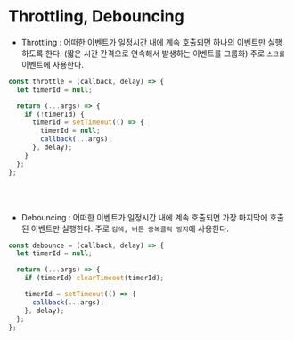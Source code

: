 # Throttling, Debouncing

- Throttling : 어떠한 이벤트가 일정시간 내에 계속 호출되면 하나의 이벤트만 실행하도록 한다. (짧은 시간 간격으로 연속해서 발생하는 이벤트를 그룹화) 주로 `스크롤` 이벤트에 사용한다.

```javascript
const throttle = (callback, delay) => {
  let timerId = null;

  return (...args) => {
    if (!timerId) {
      timerId = setTimeout(() => {
        timerId = null;
        callback(...args);
      }, delay);
    }
  };
};
```

<br/>
<br/>

- Debouncing : 어떠한 이벤트가 일정시간 내에 계속 호출되면 가장 마지막에 호출된 이벤트만 실행한다. 주로 `검색, 버튼 중복클릭 방지`에 사용한다.

```javascript
const debounce = (callback, delay) => {
  let timerId = null;

  return (...args) => {
    if (timerId) clearTimeout(timerId);

    timerId = setTimeout(() => {
      callback(...args);
    }, delay);
  };
};
```
